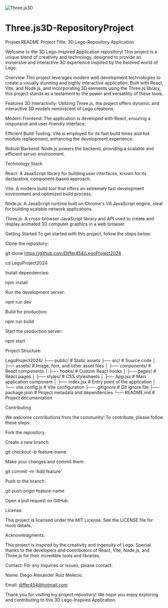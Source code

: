 ![Three.js3D](/public/assets/img/Deploy.png)

# Three.js3D-RepositoryProject

Project README
Project Title: 3D Lego-Repository Application

Welcome to the 3D Lego-Inspired Application repository! This project is a unique blend of creativity and technology, designed to provide an immersive and interactive 3D experience inspired by the beloved world of Lego.

Overview
This project leverages modern web development technologies to create a visually stunning and highly interactive application. Built with React, Vite, and Node.js, and incorporating 3D elements using the Three.js library, this project stands as a testament to the power and versatility of these tools.


Features
3D Interactivity: Utilizing Three.js, the project offers dynamic and interactive 3D models reminiscent of Lego creations.

Modern Frontend: The application is developed with React, ensuring a responsive and user-friendly interface.

Efficient Build Tooling: Vite is employed for its fast build times and hot module replacement, enhancing the development experience.

Robust Backend: Node.js powers the backend, providing a scalable and efficient server environment.

Technology Stack

React: A JavaScript library for building user interfaces, known for its declarative, component-based approach.

Vite: A modern build tool that offers an extremely fast development environment and optimized build process.

Node.js: A JavaScript runtime built on Chrome's V8 JavaScript engine, ideal for building scalable network applications.

Three.js: A cross-browser JavaScript library and API used to create and display animated 3D computer graphics in a web browser.

Getting Started
To get started with this project, follow the steps below:

Clone the repository:

git clone https://github.com/Differ454/LegoProject2024

cd LegoProject2024

Install dependencies:

npm install

Run the development server:

npm run dev

Build for production:

npm run build

Start the production server:

npm start

Project Structure:

LegoProject2024/
├── public/           # Static assets
├── src/              # Source code
│   ├── assets/       # Image, font, and other asset files
│   ├── components/   # React components
│   ├── hooks/        # Custom React hooks
│   ├── pages/        # React pages
│   ├── styles/       # CSS stylesheets
│   ├── App.jsx       # Main application component
│   ├── index.jsx     # Entry point of the application
│   └── vite.config.js # Vite configuration
├── .gitignore        # Git ignore file
├── package.json      # Project metadata and dependencies
└── README.md         # Project documentation

Contributing

We welcome contributions from the community! To contribute, please follow these steps:

Fork the repository.

Create a new branch:

git checkout -b feature-name

Make your changes and commit them:

git commit -m 'Add feature'

Push to the branch:

git push origin feature-name

Open a pull request on GitHub.

License:

This project is licensed under the MIT License. See the LICENSE file for more details.

Acknowledgments:

This project is inspired by the creativity and ingenuity of Lego. Special thanks to the developers and contributors of React, Vite, Node.js, and Three.js for their incredible tools and libraries.

Contact:
For any inquiries or issues, please contact:

Name: Diego Alexander Ruiz Melecio.

Email: differ454@hotmail.com

Thank you for visiting my project repository! We hope you enjoy exploring and contributing to this 3D Lego-Inspired Application.

